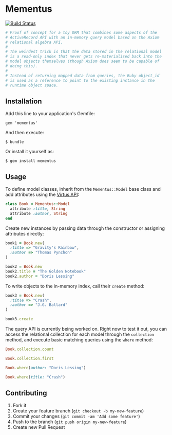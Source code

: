 # Mementus

[![Build Status](https://travis-ci.org/maetl/mementus.svg?branch=master)](https://travis-ci.org/maetl/mementus)

```ruby
# Proof of concept for a toy ORM that combines some aspects of the
# ActiveRecord API with an in-memory query model based on the Axiom
# relational algebra API.
#
# The weirdest trick is that the data stored in the relational model
# is a read-only index that never gets re-materialised back into the
# model objects themselves (though Axiom does seem to be capable of
# doing this).
# 
# Instead of returning mapped data from queries, the Ruby object_id
# is used as a reference to point to the existing instance in the
# runtime object space.
```

## Installation

Add this line to your application's Gemfile:

    gem 'mementus'

And then execute:

    $ bundle

Or install it yourself as:

    $ gem install mementus

## Usage

To define model classes, inherit from the `Mementus::Model` base class and add attributes using the [Virtus API](https://github.com/solnic/virtus):

```ruby
class Book < Mementus::Model
  attribute :title, String
  attribute :author, String
end
```

Create new instances by passing data through the constructor or assigning attributes directly:

```ruby
book1 = Book.new(
  :title => "Gravity's Rainbow",
  :author => "Thomas Pynchon"
)

book2 = Book.new
book2.title = "The Golden Notebook"
book2.author = "Doris Lessing"
```

To write objects to the in-memory index, call their `create` method:

```ruby
book3 = Book.new(
  :title => "Crash",
  :author => "J.G. Ballard"
)

book3.create
```

The query API is currently being worked on. Right now to test it out, you can access the relational collection for each model through the `collection` method, and execute basic matching queries using the `where` method:

```ruby
Book.collection.count

Book.collection.first

Book.where(author: "Doris Lessing")

Book.where(title: "Crash")
```

## Contributing

1. Fork it
2. Create your feature branch (`git checkout -b my-new-feature`)
3. Commit your changes (`git commit -am 'Add some feature'`)
4. Push to the branch (`git push origin my-new-feature`)
5. Create new Pull Request
